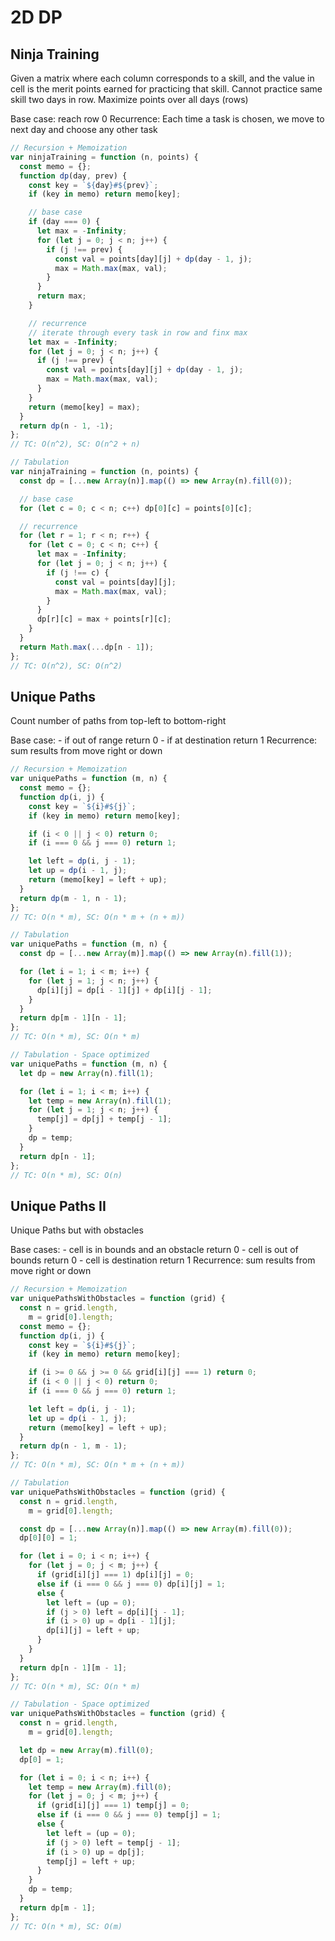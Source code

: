 # 2D DP

## Ninja Training

Given a matrix where each column corresponds to a skill, and the value in cell is the merit points earned for practicing that skill. Cannot practice same skill two days in row. Maximize points over all days (rows)

Base case: reach row 0
Recurrence: Each time a task is chosen, we move to next day and choose any other task

```js
// Recursion + Memoization
var ninjaTraining = function (n, points) {
  const memo = {};
  function dp(day, prev) {
    const key = `${day}#${prev}`;
    if (key in memo) return memo[key];

    // base case
    if (day === 0) {
      let max = -Infinity;
      for (let j = 0; j < n; j++) {
        if (j !== prev) {
          const val = points[day][j] + dp(day - 1, j);
          max = Math.max(max, val);
        }
      }
      return max;
    }

    // recurrence
    // iterate through every task in row and finx max
    let max = -Infinity;
    for (let j = 0; j < n; j++) {
      if (j !== prev) {
        const val = points[day][j] + dp(day - 1, j);
        max = Math.max(max, val);
      }
    }
    return (memo[key] = max);
  }
  return dp(n - 1, -1);
};
// TC: O(n^2), SC: O(n^2 + n)

// Tabulation
var ninjaTraining = function (n, points) {
  const dp = [...new Array(n)].map(() => new Array(n).fill(0));

  // base case
  for (let c = 0; c < n; c++) dp[0][c] = points[0][c];

  // recurrence
  for (let r = 1; r < n; r++) {
    for (let c = 0; c < n; c++) {
      let max = -Infinity;
      for (let j = 0; j < n; j++) {
        if (j !== c) {
          const val = points[day][j];
          max = Math.max(max, val);
        }
      }
      dp[r][c] = max + points[r][c];
    }
  }
  return Math.max(...dp[n - 1]);
};
// TC: O(n^2), SC: O(n^2)
```

## Unique Paths

Count number of paths from top-left to bottom-right

Base case: - if out of range return 0 - if at destination return 1
Recurrence: sum results from move right or down

```js
// Recursion + Memoization
var uniquePaths = function (m, n) {
  const memo = {};
  function dp(i, j) {
    const key = `${i}#${j}`;
    if (key in memo) return memo[key];

    if (i < 0 || j < 0) return 0;
    if (i === 0 && j === 0) return 1;

    let left = dp(i, j - 1);
    let up = dp(i - 1, j);
    return (memo[key] = left + up);
  }
  return dp(m - 1, n - 1);
};
// TC: O(n * m), SC: O(n * m + (n + m))

// Tabulation
var uniquePaths = function (m, n) {
  const dp = [...new Array(m)].map(() => new Array(n).fill(1));

  for (let i = 1; i < m; i++) {
    for (let j = 1; j < n; j++) {
      dp[i][j] = dp[i - 1][j] + dp[i][j - 1];
    }
  }
  return dp[m - 1][n - 1];
};
// TC: O(n * m), SC: O(n * m)

// Tabulation - Space optimized
var uniquePaths = function (m, n) {
  let dp = new Array(n).fill(1);

  for (let i = 1; i < m; i++) {
    let temp = new Array(n).fill(1);
    for (let j = 1; j < n; j++) {
      temp[j] = dp[j] + temp[j - 1];
    }
    dp = temp;
  }
  return dp[n - 1];
};
// TC: O(n * m), SC: O(n)
```

## Unique Paths II

Unique Paths but with obstacles

Base cases: - cell is in bounds and an obstacle return 0 - cell is out of bounds return 0 - cell is destination return 1
Recurrence: sum results from move right or down

```js
// Recursion + Memoization
var uniquePathsWithObstacles = function (grid) {
  const n = grid.length,
    m = grid[0].length;
  const memo = {};
  function dp(i, j) {
    const key = `${i}#${j}`;
    if (key in memo) return memo[key];

    if (i >= 0 && j >= 0 && grid[i][j] === 1) return 0;
    if (i < 0 || j < 0) return 0;
    if (i === 0 && j === 0) return 1;

    let left = dp(i, j - 1);
    let up = dp(i - 1, j);
    return (memo[key] = left + up);
  }
  return dp(n - 1, m - 1);
};
// TC: O(n * m), SC: O(n * m + (n + m))

// Tabulation
var uniquePathsWithObstacles = function (grid) {
  const n = grid.length,
    m = grid[0].length;

  const dp = [...new Array(n)].map(() => new Array(m).fill(0));
  dp[0][0] = 1;

  for (let i = 0; i < n; i++) {
    for (let j = 0; j < m; j++) {
      if (grid[i][j] === 1) dp[i][j] = 0;
      else if (i === 0 && j === 0) dp[i][j] = 1;
      else {
        let left = (up = 0);
        if (j > 0) left = dp[i][j - 1];
        if (i > 0) up = dp[i - 1][j];
        dp[i][j] = left + up;
      }
    }
  }
  return dp[n - 1][m - 1];
};
// TC: O(n * m), SC: O(n * m)

// Tabulation - Space optimized
var uniquePathsWithObstacles = function (grid) {
  const n = grid.length,
    m = grid[0].length;

  let dp = new Array(m).fill(0);
  dp[0] = 1;

  for (let i = 0; i < n; i++) {
    let temp = new Array(m).fill(0);
    for (let j = 0; j < m; j++) {
      if (grid[i][j] === 1) temp[j] = 0;
      else if (i === 0 && j === 0) temp[j] = 1;
      else {
        let left = (up = 0);
        if (j > 0) left = temp[j - 1];
        if (i > 0) up = dp[j];
        temp[j] = left + up;
      }
    }
    dp = temp;
  }
  return dp[m - 1];
};
// TC: O(n * m), SC: O(m)
```
